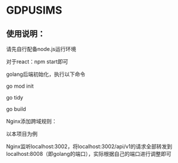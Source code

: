 # GDPUSIMS

## 使用说明：

请先自行配备node.js运行环境

对于react：npm start即可

golang后端初始化，执行以下命令

go mod init

go tidy

go build

Nginx添加跨域规则：

以本项目为例

Nginx监听localhost:3002，将localhost:3002/api/v1的请求全部转发到localhost:8008（即golang的端口），实际根据自己的端口进行调整即可
